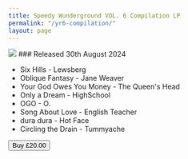 ```yaml
---
title: Speedy Wunderground VOL. 6 Compilation LP
permalink: "/yr6-compilation/"
layout: page
---
```


<img src="/uploads/SWY6.jpg"  style="max-width: 250px;"/>
### Released 30th August 2024

* Six Hills - Lewsberg
* Oblique Fantasy - Jane Weaver
* Your God Owes You Money - The Queen's Head
* Only a Dream - HighSchool
* OGO -  O.
* Song About Love - English Teacher
* dura dura - Hot Face
* Circling the Drain - Tummyache



<button class="snipcart-add-item add-cart" data-item-name="Speedy Wunderground VOL. 6 Compilation LP" data-item-id="Y6" data-item-weight="1" data-item-image="/uploads/SWY5DIG-PACKSHOT.jpeg" data-item-url="https://www.speedywunderground.com/studio" data-item-price="20" >Buy £20.00
</button>